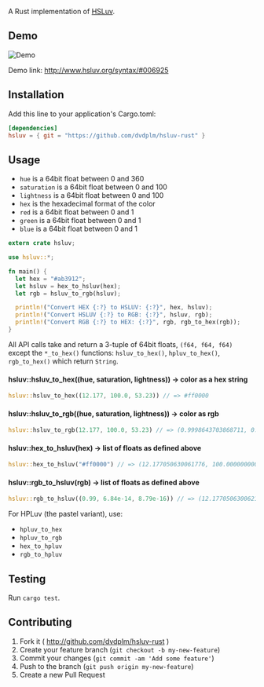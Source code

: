 A Rust implementation of [HSLuv](http://www.hsluv.org).

## Demo

![Demo](http://i.imgur.com/GTsNT8u.gif)

Demo link: http://www.hsluv.org/syntax/#006925

## Installation

Add this line to your application's Cargo.toml:

```toml
[dependencies]
hsluv = { git = "https://github.com/dvdplm/hsluv-rust" }
```

## Usage

- `hue` is a 64bit float between 0 and 360
- `saturation` is a 64bit float between 0 and 100
- `lightness` is a 64bit float between 0 and 100
- `hex` is the hexadecimal format of the color
- `red` is a 64bit float between 0 and 1
- `green` is a 64bit float between 0 and 1
- `blue` is a 64bit float between 0 and 1

```rust
extern crate hsluv;

use hsluv::*;

fn main() {
  let hex = "#ab3912";
  let hsluv = hex_to_hsluv(hex);
  let rgb = hsluv_to_rgb(hsluv);

  println!("Convert HEX {:?} to HSLUV: {:?}", hex, hsluv);
  println!("Convert HSLUV {:?} to RGB: {:?}", hsluv, rgb);
  println!("Convert RGB {:?} to HEX: {:?}", rgb, rgb_to_hex(rgb));
}
```

All API calls take and return a 3-tuple of 64bit floats, `(f64, f64, f64)` except the `*_to_hex()` functions: `hsluv_to_hex()`, `hpluv_to_hex()`, `rgb_to_hex()` which return `String`.

#### hsluv::hsluv_to_hex((hue, saturation, lightness)) -> color as a hex string

```rust
hsluv::hsluv_to_hex((12.177, 100.0, 53.23)) // => #ff0000
```

#### hsluv::hsluv_to_rgb((hue, saturation, lightness)) -> color as rgb

```rust
hsluv::hsluv_to_rgb(12.177, 100.0, 53.23) // => (0.9998643703868711, 0.00000000000006849859221502719, 0.000008791283550555612)
```

#### hsluv::hex_to_hsluv(hex) -> list of floats as defined above

```rust
hsluv::hex_to_hsluv("#ff0000") // => (12.177050630061776, 100.0000000000022, 53.23711559542933)

```

#### hsluv::rgb_to_hsluv(rgb) -> list of floats as defined above

```rust
hsluv::rgb_to_hsluv((0.99, 6.84e-14, 8.79e-16)) // => (12.17705063006216, 100.00000000000209, 52.711595266911985)
```

For HPLuv (the pastel variant), use:

  - `hpluv_to_hex`
  - `hpluv_to_rgb`
  - `hex_to_hpluv`
  - `rgb_to_hpluv`

## Testing

Run `cargo test`.

## Contributing

1. Fork it ( http://github.com/dvdplm/hsluv-rust )
2. Create your feature branch (`git checkout -b my-new-feature`)
3. Commit your changes (`git commit -am 'Add some feature'`)
4. Push to the branch (`git push origin my-new-feature`)
5. Create a new Pull Request